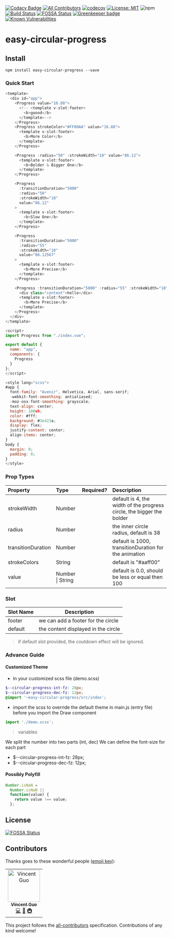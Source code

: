 [![Codacy Badge](https://api.codacy.com/project/badge/Grade/9d5901431eb1423192c2ace8bd5064d3)](https://app.codacy.com/app/dreambo8563/easy-circular-progress?utm_source=github.com&utm_medium=referral&utm_content=dreambo8563/easy-circular-progress&utm_campaign=Badge_Grade_Dashboard)
[![All Contributors](https://img.shields.io/badge/all_contributors-1-orange.svg?style=flat-square)](#contributors)
[![codecov](https://codecov.io/gh/dreambo8563/easy-circular-progress/branch/master/graph/badge.svg)](https://codecov.io/gh/dreambo8563/easy-circular-progress)
[![License: MIT](https://img.shields.io/badge/License-MIT-yellow.svg)](https://opensource.org/licenses/MIT)
![npm](https://img.shields.io/npm/dt/easy-circular-progress.svg?style=flat)
[![Build Status](https://travis-ci.com/dreambo8563/easy-circular-progress.svg?branch=master)](https://travis-ci.com/dreambo8563/easy-circular-progress)
[![FOSSA Status](https://app.fossa.io/api/projects/git%2Bgithub.com%2Fdreambo8563%2Feasy-circular-progress.svg?type=shield)](https://app.fossa.io/projects/git%2Bgithub.com%2Fdreambo8563%2Feasy-circular-progress?ref=badge_shield)
[![Greenkeeper badge](https://badges.greenkeeper.io/dreambo8563/easy-circular-progress.svg)](https://greenkeeper.io/)
[![Known Vulnerabilities](https://snyk.io/test/github/dreambo8563/easy-circular-progress/badge.svg?targetFile=package.json)](https://snyk.io/test/github/dreambo8563/easy-circular-progress?targetFile=package.json)

# easy-circular-progress

## Install

```
npm install easy-circular-progress --save
```

### Quick Start

```js
<template>
  <div id="app">
    <Progress value="16.88">
      <!-- <template v-slot:footer>
        <b>goood</b>
      </template>-->
    </Progress>
    <Progress strokeColor="#FF00AA" value="16.88">
      <template v-slot:footer>
        <b>More Color</b>
      </template>
    </Progress>

    <Progress :radius="50" :strokeWidth="10" value="86.12">
      <template v-slot:footer>
        <b>Bolder & Bigger One</b>
      </template>
    </Progress>

    <Progress
      :transitionDuration="5000"
      :radius="50"
      :strokeWidth="10"
      value="86.12"
    >
      <template v-slot:footer>
        <b>Slow One</b>
      </template>
    </Progress>

    <Progress
      :transitionDuration="5000"
      :radius="55"
      :strokeWidth="10"
      value="86.12567"
    >
      <template v-slot:footer>
        <b>More Precise</b>
      </template>
    </Progress>

    <Progress :transitionDuration="5000" :radius="55" :strokeWidth="10" value="86.12567">
      <div class="content">hello</div>
      <template v-slot:footer>
        <b>More Precise</b>
      </template>
    </Progress>
  </div>
</template>

<script>
import Progress from "./index.vue";

export default {
  name: "app",
  components: {
    Progress
  }
};
</script>

<style lang="scss">
#app {
  font-family: "Avenir", Helvetica, Arial, sans-serif;
  -webkit-font-smoothing: antialiased;
  -moz-osx-font-smoothing: grayscale;
  text-align: center;
  height: 100vh;
  color: #fff;
  background: #3e423a;
  display: flex;
  justify-content: center;
  align-items: center;
}
body {
  margin: 0;
  padding: 0;
}
</style>

```

### Prop Types

| Property           | Type             | Required? | Description                                                           |
| :----------------- | :--------------- | :-------- | :-------------------------------------------------------------------- |
| strokeWidth        | Number           |           | default is 4, the width of the progress circle, the bigger the bolder |
| radius             | Number           |           | the inner circle radius, default is 38                                |
| transitionDuration | Number           |           | default is 1000, transitionDuration for the animation                 |
| strokeColors       | String           |           | default is "#aaff00"                                                  |
| value              | Number \| String |           | default is 0.0, should be less or equal then 100                      |

### Slot

| Slot Name | Description                         |
| :-------- | ----------------------------------- |
| footer    | we can add a footer for the circle  |
| default   | the content displayed in the circle |

> if default slot provided, the coutdown effect will be ignored.

### Advance Guide

#### Customized Theme

- In your customized scss file (demo.scss)

```scss
$--circular-progress-int-fz: 28px;
$--circular-progress-dec-fz: 12px;
@import '~easy-circular-progress/src/index';
```

- import the scss to override the default theme in main.js (entry file) before you import the Draw component

```js
import './demo.scss';
```

> variables

We split the number into two parts (int, dec)
We can define the font-size for each part

- \$--circular-progress-int-fz: 28px;
- \$--circular-progress-dec-fz: 12px;

#### Possibly Polyfill

```js
Number.isNaN =
  Number.isNaN ||
  function(value) {
    return value !== value;
  };
```

## License

[![FOSSA Status](https://app.fossa.io/api/projects/git%2Bgithub.com%2Fdreambo8563%2Fvue-circular-progress.svg?type=large)](https://app.fossa.io/projects/git%2Bgithub.com%2Fdreambo8563%2Fvue-circular-progress?ref=badge_large)

## Contributors

Thanks goes to these wonderful people ([emoji key](https://allcontributors.org/docs/en/emoji-key)):

<!-- ALL-CONTRIBUTORS-LIST:START - Do not remove or modify this section -->
<!-- prettier-ignore -->
<table><tr><td align="center"><a href="https://dreambo8563.github.io/"><img src="https://avatars2.githubusercontent.com/u/6948318?v=4" width="100px;" alt="Vincent Guo"/><br /><sub><b>Vincent Guo</b></sub></a><br /><a href="https://github.com/dreambo8563/vue-circular-progress/commits?author=dreambo8563" title="Code">💻</a> <a href="https://github.com/dreambo8563/vue-circular-progress/commits?author=dreambo8563" title="Documentation">📖</a> <a href="#infra-dreambo8563" title="Infrastructure (Hosting, Build-Tools, etc)">🚇</a></td></tr></table>

<!-- ALL-CONTRIBUTORS-LIST:END -->

This project follows the [all-contributors](https://github.com/all-contributors/all-contributors) specification. Contributions of any kind welcome!
